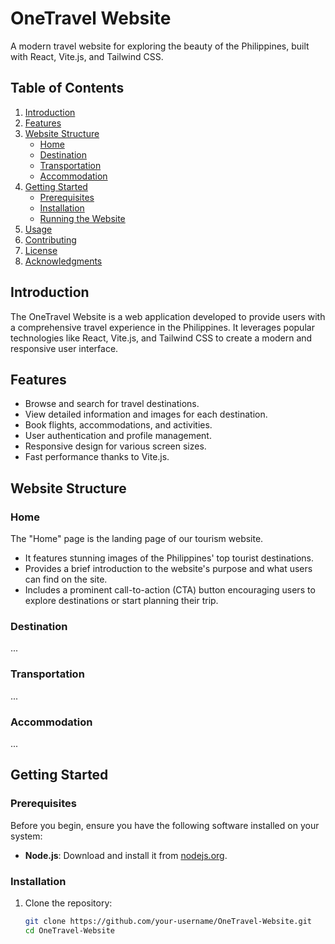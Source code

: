 # OneTravel Website

A modern travel website for exploring the beauty of the Philippines, built with React, Vite.js, and Tailwind CSS.

## Table of Contents
1. [Introduction](#introduction)
2. [Features](#features)
3. [Website Structure](#website-structure)
   - [Home](#home)
   - [Destination](#destination)
   - [Transportation](#transportation)
   - [Accommodation](#accommodation)
4. [Getting Started](#getting-started)
   - [Prerequisites](#prerequisites)
   - [Installation](#installation)
   - [Running the Website](#running-the-website)
5. [Usage](#usage)
6. [Contributing](#contributing)
7. [License](#license)
8. [Acknowledgments](#acknowledgments)

## Introduction
The OneTravel Website is a web application developed to provide users with a comprehensive travel experience in the Philippines. It leverages popular technologies like React, Vite.js, and Tailwind CSS to create a modern and responsive user interface.

## Features
- Browse and search for travel destinations.
- View detailed information and images for each destination.
- Book flights, accommodations, and activities.
- User authentication and profile management.
- Responsive design for various screen sizes.
- Fast performance thanks to Vite.js.

## Website Structure

### Home
The "Home" page is the landing page of our tourism website.
- It features stunning images of the Philippines' top tourist destinations.
- Provides a brief introduction to the website's purpose and what users can find on the site.
- Includes a prominent call-to-action (CTA) button encouraging users to explore destinations or start planning their trip.

### Destination
...

### Transportation
...

### Accommodation
...

## Getting Started

### Prerequisites
Before you begin, ensure you have the following software installed on your system:
- **Node.js**: Download and install it from [nodejs.org](https://nodejs.org/).

### Installation
1. Clone the repository:
   ```bash
   git clone https://github.com/your-username/OneTravel-Website.git
   cd OneTravel-Website

